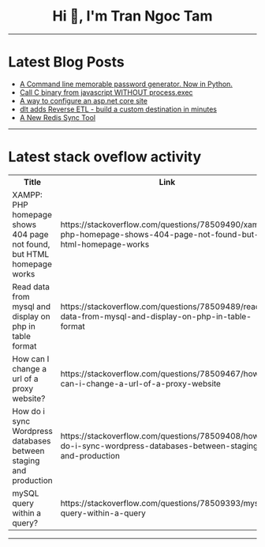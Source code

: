 <h1 align="center">Hi 👋, I'm Tran Ngoc Tam</h1>

---

# Latest Blog Posts 
<!-- BLOG-POST-LIST:START -->
- [A Command line memorable password generator. Now in Python.](https://dev.to/msanders5/a-command-line-memorable-password-generator-now-in-python-kcj)
- [Call C binary from javascript WITHOUT process.exec](https://dev.to/amythical/call-c-binary-from-javascript-without-processexec-4251)
- [A way to configure an asp.net core site](https://dev.to/sltech/a-way-to-configure-an-aspnet-core-site-45ol)
- [dlt adds Reverse ETL - build a custom destination in minutes](https://dev.to/dataman/dlt-adds-reverse-etl-build-a-custom-destination-in-minutes-ngd)
- [A New Redis Sync Tool](https://dev.to/kenanan/a-new-redis-sync-tool-3hc)
<!-- BLOG-POST-LIST:END -->

---

# Latest stack oveflow activity
<table>
  <tr><th>Title</th><th>Link</th></tr>
  <!-- STACKOVERFLOW:START --><tr><td>XAMPP: PHP homepage shows 404 page not found, but HTML homepage works</td><td>https://stackoverflow.com/questions/78509490/xampp-php-homepage-shows-404-page-not-found-but-html-homepage-works</td></tr><tr><td>Read data from mysql and display on php in table format</td><td>https://stackoverflow.com/questions/78509489/read-data-from-mysql-and-display-on-php-in-table-format</td></tr><tr><td>How can I change a url of a proxy website?</td><td>https://stackoverflow.com/questions/78509467/how-can-i-change-a-url-of-a-proxy-website</td></tr><tr><td>How do i sync Wordpress databases between staging and production</td><td>https://stackoverflow.com/questions/78509408/how-do-i-sync-wordpress-databases-between-staging-and-production</td></tr><tr><td>mySQL query within a query?</td><td>https://stackoverflow.com/questions/78509393/mysql-query-within-a-query</td></tr><!-- STACKOVERFLOW:END -->
</table>

---


